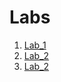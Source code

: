 # Labs
1. [Lab_1](https://github.com/NotNull0/devops_course-labs/tree/master/lab1)
2. [Lab_2](https://github.com/NotNull0/devops_course-labs/tree/master/lab2)
3. [Lab_2](https://github.com/NotNull0/devops_course-labs/tree/master/lab3)


